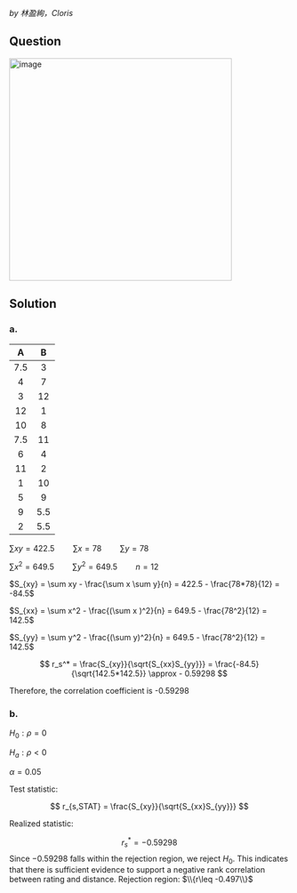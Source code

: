 *by 林盈絢，Cloris*

## Question

<img width="400" alt="image" src="https://github.com/user-attachments/assets/84093f50-dfbd-454d-842c-6dab609a1a87" />

## Solution
### a.

| A | B |
|:-:|:-:|
|7.5| 3 |
| 4 | 7 |
| 3 |12 |
|12 | 1 |
| 10| 8 | 
|7.5|11 |
| 6 | 4 |
|11 | 2 |
| 1 |10 | 
| 5 | 9 |
| 9 |5.5|
| 2 |5.5|
  
$\sum xy = 422.5 \quad \quad \sum x = 78 \quad \quad \sum y = 78$  
  
$\sum x^2 = 649.5 \quad \quad \sum y^2 = 649.5 \quad \quad n = 12$  

$S_{xy} = \sum xy - \frac{\sum x \sum y}{n} = 422.5 - \frac{78*78}{12} = -84.5$  
  
$S_{xx} = \sum x^2 - \frac{(\sum x )^2}{n} = 649.5 - \frac{78^2}{12} = 142.5$  

$S_{yy} = \sum y^2 - \frac{(\sum y)^2}{n} = 649.5 - \frac{78^2}{12} = 142.5$ 

$$
r_s^* = \frac{S_{xy}}{\sqrt{S_{xx}S_{yy}}} = \frac{-84.5}{\sqrt{142.5*142.5}} \approx - 0.59298
$$

Therefore, the correlation coefficient is -0.59298

### b.
$H_0: \rho = 0$

$H_a: \rho < 0$

$\alpha = 0.05$

Test statistic:

$$
r_{s,STAT} = \frac{S_{xy}}{\sqrt{S_{xx}S_{yy}}}
$$

Realized statistic:

$$
r_s^* = - 0.59298
$$
Since $-0.59298$ falls within the rejection region, we reject $H_0$. This indicates that there is sufficient evidence to support a negative rank correlation between rating and distance.
Rejection region:  $\\{r\leq -0.497\\}$
